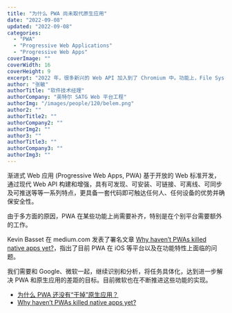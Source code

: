 ```yaml
---
title: "为什么 PWA 尚未取代原生应用"
date: "2022-09-08"
updated: "2022-09-08"
categories: 
  - "PWA"
  - "Progressive Web Applications"
  - "Progressive Web Apps"
coverImage: ""
coverWidth: 16
coverHeight: 9
excerpt: "2022 年，很多新兴的 Web API 加入到了 Chromium 中。功能上，File System Access、File Handling 以及 Local Font Access 等等 API 简化了 PWA 应用对系统的访问和使用，极大地降低了前端的开发成本；性能上，英特尔 Web 团队参与甚至领导的 Web Assembly / SIMD, WebGPU 以及 WebNN 等等项目，并将 PWA 的性能提高到和原生应用接近的水平。"
author: "张敏"
authorTitle: "软件技术经理"
authorCompany: "英特尔 SATG Web 平台工程"
authorImg: "/images/people/120/belem.png"
author2: ""
authorTitle2: ""
authorCompany2: ""
authorImg2: ""
author3: ""
authorTitle3: ""
authorCompany3: ""
authorImg3: ""
---
```


渐进式 Web 应用 (Progressive Web Apps, PWA) 基于开放的 Web 标准开发，通过现代 Web API 构建和增强，具有可发现、可安装、可链接、可离线、可同步及可推送等等一系列特点，更具备一套代码即可触达任何人、任何设备的优势并确保安全性。

由于多方面的原因，PWA 在某些功能上尚需要补齐，特别是在个别平台需要额外的工作。

Kevin Basset 在 medium.com 发表了署名文章 [Why haven’t PWAs killed native apps yet?](https://kevinbasset.medium.com/why-havent-pwas-killed-native-apps-yet-29beca4425fa)，指出了目前 PWA 在 iOS 等平台以及在功能特性上面临的问题。

我们需要和 Google、微软一起，继续识别和分析，将任务具体化，达到进一步解决 PWA 和原生应用的差距的目标。目前微软也在不断推进这些功能的实现。

- [为什么 PWA 还没有“干掉”原生应用？](https://mp.weixin.qq.com/s/MDEe0aYhhNppqmXwjQT-4w)
- [Why haven’t PWAs killed native apps yet?](https://kevinbasset.medium.com/why-havent-pwas-killed-native-apps-yet-29beca4425fa)
